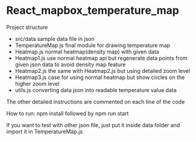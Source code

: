 # React_mapbox_temperature_map
Project structure
- src/data
sample data file in json
- TemperatureMap.js
final module for drawing temperature map
- Heatmap.js
normal heatmap(density map) with given data
- Heatmap1.js
use normal heatmap api but regenerate data points from given json data to avoid density map feature
- Heatmap2.js
the same with Heatmap2.js but using detailed zoom level
- Heatmap3.js
case for using normal heatmap but show circles on the higher zoom level
- utils.js
converting data json into readable temperature value data

The other detailed instructions are commented on each line of the code

How to run:
npm install followed by npm run start

If you want to test with other json file, just put it inside data folder and import it in TemperatureMap.js